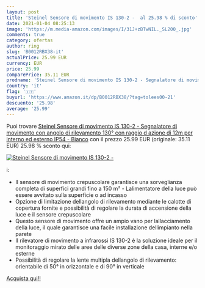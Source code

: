 ```yaml
---
layout: post
title: 'Steinel Sensore di movimento IS 130-2 -  al 25.98 % di sconto'
date: 2021-01-04 08:25:13
image: 'https://m.media-amazon.com/images/I/31J+zBTwNIL._SL200_.jpg'
comments: true
category: ofertas
author: ring
slug: 'B0012RBX38-it'
actualPrice: 25.99 EUR
currency: EUR
price: 25.99
comparePrice: 35.11 EUR
prodname: 'Steinel Sensore di movimento IS 130-2 - Segnalatore di movimento con angolo di rilevamento 130°  con raggio d azione di 12m  per interno ed esterno  IP54 - Bianco'
country: 'it'
flag: '🇮🇹'
buyurl: 'https://www.amazon.it/dp/B0012RBX38/?tag=tolees00-21'
descuento: '25.98'
average: '25.99'
---
```


Puoi trovare [Steinel Sensore di movimento IS 130-2 - Segnalatore di movimento con angolo di rilevamento 130°  con raggio d azione di 12m  per interno ed esterno  IP54 - Bianco](https://www.amazon.it/dp/B0012RBX38/?tag=tolees00-21) con il prezzo 25.99 EUR (originale: 35.11 EUR) 25.98 % sconto qui:

[![Steinel Sensore di movimento IS 130-2 - ](https://m.media-amazon.com/images/I/31J+zBTwNIL._SL200_.jpg)](https://www.amazon.it/dp/B0012RBX38/?tag=tolees00-21)

ℹ️:

- Il sensore di movimento crepuscolare garantisce una sorveglianza completa di superfici grandi fino a 150 m² - Lalimentatore della luce può essere avvitato sulla superficie o ad incasso
- Opzione di limitazione dellangolo di rilevamento mediante le calotte di copertura fornite e possibilità di regolare la durata di accensione della luce e il sensore crepuscolare
- Questo sensore di movimento offre un ampio vano per lallacciamento della luce, il quale garantisce una facile installazione dellimpianto nella parete
- Il rilevatore di movimento a infrarossi IS 130-2 è la soluzione ideale per il monitoraggio mirato delle aree delle diverse zone della casa, interne e/o esterne
- Possibilità di regolare la lente multipla dellangolo di rilevamento: orientabile di 50° in orizzontale e di 90° in verticale

[Acquista qui!!](https://www.amazon.it/dp/B0012RBX38/?tag=tolees00-21)
